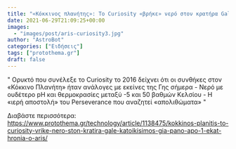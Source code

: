 ```yaml
---
title: "«Κόκκινος πλανήτης»: Το Curiosity «βρήκε» νερό στον κρατήρα Gale - Κατοικήσιμος για πάνω από 1 εκατ. χρόνια ο Άρης"
date: 2021-06-29T21:09:25+00:00
images:
  - "images/post/aris-curiosity3.jpg"
author: "AstroBot"
categories: ["Ειδήσεις"]
tags: ["protothema.gr"]
draft: false
---
```


" Ορυκτό που συνέλεξε το Curiosity το 2016 δείχνει ότι οι συνθήκες στον «Κόκκινο Πλανήτη» ήταν ανάλογες με εκείνες της Γης σήμερα - Νερό με ουδέτερο pH και θερμοκρασίες μεταξύ -5 και 50 βαθμών Κελσίου - Η «ιερή αποστολή» του Perseverance που αναζητεί «απολιθώματα» "

Διαβάστε περισσότερα: https://www.protothema.gr/technology/article/1138475/kokkinos-planitis-to-curiosity-vrike-nero-ston-kratira-gale-katoikisimos-gia-pano-apo-1-ekat-hronia-o-aris/
